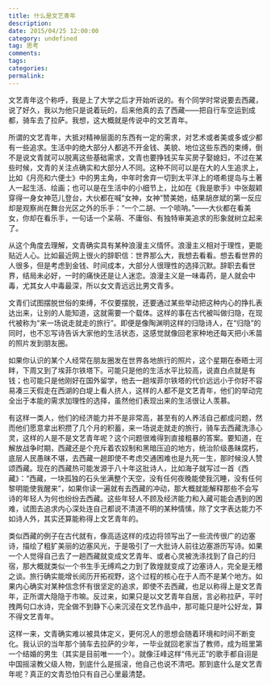 ```yaml
---
title: 什么是文艺青年
description:
date: 2015/04/25 12:00:00
category: undefined
tag: 思考
comments:
tags:
categories:
permalink:
---
```



文艺青年这个称呼，我是上了大学之后才开始听说的。有个同学时常说要去西藏，说了好久，我以为他只是说着玩的，后来他真的去了西藏——把自行车空运到成都，骑车去了拉萨。我想，这大概就是传说中的文艺青年。

<!--more-->

所谓的文艺青年，大抵对精神层面的东西有一定的需求，对艺术或者美或多或少都有一些追求。生活中的绝大部分人都逃不开金钱、美貌、地位这些东西的束缚，倒不是说文青就可以脱离这些基础需求，文青也要挣钱买车买房子娶媳妇，不过在某些时候，文青的关注点确实和大部分人不同。这种不同可以是在大的人生追求上，比如《月亮和六便士》中的男主角，中年时舍弃一切到太平洋上的塔希提岛与土著人一起生活、绘画；也可以是在生活中的小细节上，比如在《我是歌手》中张靓颖穿得一身女神范儿登台，大伙都在喊“女神，女神”赞美她，结果胡彦斌的第一反应却是观察尚在舞台光区之外的乐手：“一个二胡、一个唢呐。”——大伙都在看美女，你却在看乐手，一句话一个呆萌、不庸俗、有独特审美追求的形象就树立起来了。

从这个角度去理解，文青确实具有某种浪漫主义情怀。浪漫主义相对于理性，更能贴近人心。比如最近网上很火的辞职信：世界那么大，我想去看看。想去看世界的人很多，但是考虑到金钱、时间成本，大部分人很理性的选择沉默。辞职去看世界，结局未必好，一时的痛快还是让人迷恋。浪漫主义是一味毒药，是人就会中毒，尤其女人中毒最深，所以女文青远远比男文青多。

文青们试图摆脱世俗的束缚，不仅要摆脱，还要通过某些举动把这种内心的挣扎表达出来，让别的人能知道，这就需要一个载体。这样的事在古代被叫做归隐，在现代被称为“来一场说走就走的旅行”。即便是像陶渊明这样的归隐诗人，在“归隐”的同时，也不忘写诗告诉大家他的生活状态，这感觉就像回老家种地还每天把小禾苗的照片发到朋友圈。

如果你认识的某个人经常在朋友圈发在世界各地旅行的照片，这个星期在泰晤士河眫，下周又到了埃菲尔铁塔下。可能只是他的生活水平比较高，说直白点就是有钱；也可能只是他刚好在国外留学，他去一趟埃菲尔铁塔的代价远远小于你好不容易凑三天假走在西湖的白堤上看人挤人，这样的人都不是文艺青年，他们的举动完全出于本能的需求加理性的选择，虽然他们表现出来的生活很让人羡慕。

有这样一类人，他们的经济能力并不是非常高，甚至有的人养活自己都成问题，然而他们愿意拿出积攒了几个月的积蓄，来一场说走就走的旅行，骑车去西藏洗涤心灵，这样的人是不是文艺青年呢？这个问题很难得到直接粗暴的答案。要知道，在解放战争时期，西藏还是个充斥着农奴制和黑暗压迫的地方，统治阶级愚昧腐朽，底层人民愚昧不堪，去西藏一趟即使不考虑交通困难也是九死一生，那时候没人赞颂西藏。现在的西藏热可能发源于八十年这批诗人，比如海子就写过一首《西藏》：“西藏，一块孤独的石头坐满整个天空，没有任何夜晚能使我沉睡，没有任何黎明能使我醒来”，如果你读一遍就有去西藏的冲动，那大概就能解释那些不会写诗的年轻人为何也纷纷去西藏。这些年轻人不顾及经济能力和入藏可能会遇到的困难，试图去追求内心深处连自己都说不清道不明的某种情愫，除了文字表达能力不如诗人外，其实还算能称得上文艺青年的。

类似西藏的例子在古代就有，像高适这样的戍边将领写出了一些流传很广的边塞诗，描绘了粗犷美丽的边塞风光，于是吸引了一大批诗人前往边塞游历写诗。如果一个人觉得自己去了一趟西藏就变成文艺青年、或者心灵被洗涤找到了自己的归宿，那大概就类似一个书生手无缚鸡之力到了敦煌就变成了边塞诗人，完全是无稽之谈。旅行确实能增长阅历开拓视野，这个过程的核心在于人而不是某个地方。如果内心确实对某种信念怀有很坚定的追求，即使不去西藏，也足以称得上是文艺青年，正所谓大隐隐于市嘛。反过来，如果只是以文艺青年自居，言必称拉萨，平时拽两句口水诗，完全做不到静下心来沉浸在文艺作品中，那可能只是叶公好龙，算不得文艺青年。

这样一来，文青确实难以被具体定义，更何况人的思想会随着环境和时间不断变化。我认识的当年那个骑车去拉萨的少年，一毕业就回老家当了教师，成为班里第一个结婚的男生（其实是目前唯一一个）。就像汪峰这样“伟光正”的歌手都自诩是中国摇滚教父级人物，到底什么是摇滚，他自己也说不清吧。那到底什么是文艺青年呢？真正的文青恐怕只有自己心里最清楚。